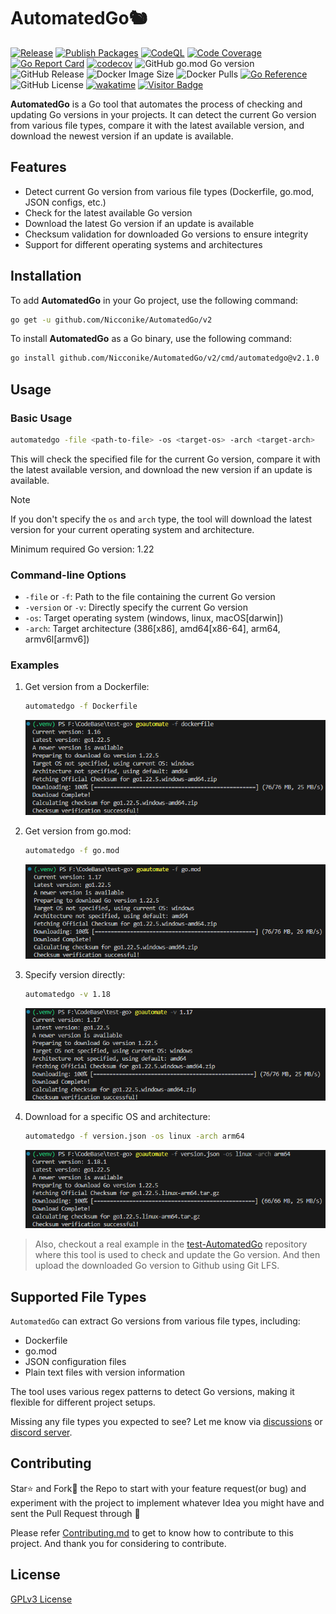 # AutomatedGo🐿️
[![Release](https://github.com/Nicconike/AutomatedGo/actions/workflows/release.yml/badge.svg)](https://github.com/Nicconike/AutomatedGo/actions/workflows/release.yml)
[![Publish Packages](https://github.com/Nicconike/AutomatedGo/actions/workflows/docker.yml/badge.svg)](https://github.com/Nicconike/AutomatedGo/actions/workflows/docker.yml)
[![CodeQL](https://github.com/Nicconike/AutomatedGo/actions/workflows/codeql.yml/badge.svg)](https://github.com/Nicconike/AutomatedGo/actions/workflows/codeql.yml)
[![Code Coverage](https://github.com/Nicconike/AutomatedGo/actions/workflows/coverage.yml/badge.svg)](https://github.com/Nicconike/AutomatedGo/actions/workflows/coverage.yml)
[![Go Report Card](https://goreportcard.com/badge/github.com/Nicconike/AutomatedGo)](https://goreportcard.com/report/github.com/Nicconike/AutomatedGo)
[![codecov](https://codecov.io/gh/Nicconike/AutomatedGo/graph/badge.svg?token=MPIX1QLEYJ)](https://codecov.io/gh/Nicconike/AutomatedGo)
![GitHub go.mod Go version](https://img.shields.io/github/go-mod/go-version/nicconike/AutomatedGo)
![GitHub Release](https://img.shields.io/github/v/release/nicconike/AutomatedGo)
![Docker Image Size](https://img.shields.io/docker/image-size/nicconike/automatedgo/master?sort=semver&logo=docker&label=Docker%20Image)
![Docker Pulls](https://img.shields.io/docker/pulls/nicconike/automatedgo?logo=docker&label=Docker%20Pulls)
[![Go Reference](https://pkg.go.dev/badge/github.com/Nicconike/AutomatedGo/v2.svg)](https://pkg.go.dev/github.com/Nicconike/AutomatedGo/v2)
![GitHub License](https://img.shields.io/github/license/nicconike/AutomatedGo)
[![wakatime](https://wakatime.com/badge/user/018e538b-3f55-4e8e-95fa-6c3225418eed/project/148b8322-28da-4cf4-85c2-bb20c2fe1295.svg)](https://wakatime.com/badge/user/018e538b-3f55-4e8e-95fa-6c3225418eed/project/148b8322-28da-4cf4-85c2-bb20c2fe1295)
[![Visitor Badge](https://badges.pufler.dev/visits/nicconike/AutomatedGo)](https://badges.pufler.dev)

**AutomatedGo** is a Go tool that automates the process of checking and updating Go versions in your projects. It can detect the current Go version from various file types, compare it with the latest available version, and download the newest version if an update is available.

## Features

- Detect current Go version from various file types (Dockerfile, go.mod, JSON configs, etc.)
- Check for the latest available Go version
- Download the latest Go version if an update is available
- Checksum validation for downloaded Go versions to ensure integrity
- Support for different operating systems and architectures

## Installation

To add **AutomatedGo** in your Go project, use the following command:
```sh
go get -u github.com/Nicconike/AutomatedGo/v2
```

To install **AutomatedGo** as a Go binary, use the following command:
```sh
go install github.com/Nicconike/AutomatedGo/v2/cmd/automatedgo@v2.1.0
```

## Usage

### Basic Usage

```sh
automatedgo -file <path-to-file> -os <target-os> -arch <target-arch>
```

This will check the specified file for the current Go version, compare it with the latest available version, and download the new version if an update is available.

> [!NOTE]
> If you don't specify the `os` and `arch` type, the tool will download the latest version for your current operating system and architecture.
>
> Minimum required Go version: 1.22

### Command-line Options

- `-file` or `-f`: Path to the file containing the current Go version
- `-version` or `-v`: Directly specify the current Go version
- `-os`: Target operating system (windows, linux, macOS[darwin])
- `-arch`: Target architecture (386[x86], amd64[x86-64], arm64, armv6l[armv6])

### Examples

1. Get version from a Dockerfile:
	```sh
	automatedgo -f Dockerfile
	```
	![Dockerfile Example](https://github.com/Nicconike/AutomatedGo/blob/master/assets/dockerfile_example.png)

2. Get version from go.mod:
	```sh
	automatedgo -f go.mod
	```
	![Go Mod Example](https://github.com/Nicconike/AutomatedGo/blob/master/assets/gomod_example.png)

3. Specify version directly:
	```sh
	automatedgo -v 1.18
	```
	![Direct Example](https://github.com/Nicconike/AutomatedGo/blob/master/assets/direct_example.png)

4. Download for a specific OS and architecture:
	```sh
	automatedgo -f version.json -os linux -arch arm64
	```
	![JSON Example with OS](https://github.com/Nicconike/AutomatedGo/blob/master/assets/json_example_os_arch.png)

> Also, checkout a real example in the [test-AutomatedGo](https://github.com/Nicconike/test-AutomatedGo) repository where this tool is used to check and update the Go version. And then upload the downloaded Go version to Github using Git LFS.

## Supported File Types

`AutomatedGo` can extract Go versions from various file types, including:

- Dockerfile
- go.mod
- JSON configuration files
- Plain text files with version information

The tool uses various regex patterns to detect Go versions, making it flexible for different project setups.

Missing any file types you expected to see? Let me know via [discussions](https://github.com/Nicconike/AutomatedGo/discussions) or [discord server](https://discord.gg/UbetHfu).

## Contributing

Star⭐ and Fork🍴 the Repo to start with your feature request(or bug) and experiment with the project to implement whatever Idea you might have and sent the Pull Request through 🤙

Please refer [Contributing.md](https://github.com/Nicconike/AutomatedGo/blob/master/.github/CONTRIBUTING.md) to get to know how to contribute to this project.
And thank you for considering to contribute.

## License

[GPLv3 License](LICENSE)
